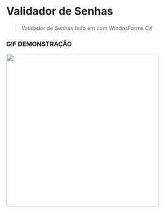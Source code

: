 # Validador de Senhas
> Validador de Senhas feito em com WindosForms C#

### GIF DEMONSTRAÇÃO
<img src="https://github.com/CassioJhones/ValidadorSenhas_WF_Csharp/assets/56178855/c49ddc99-82d9-4037-a561-2b8228a3e09d" width="400px">
